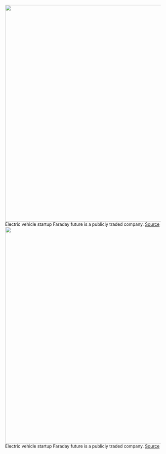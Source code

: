 <img src='https://cdn.vox-cdn.com/thumbor/AxM4yfNARDHVJEncc2MIzzdywL4=/0x0:4096x2731/1200x800/filters:focal(1721x1039:2375x1693)/cdn.vox-cdn.com/uploads/chorus_image/image/69617502/E66OtTIWYAAXyHC.0.jpg' width='700px' /><br/>
Electric vehicle startup Faraday future is a publicly traded company.
<a href='https://www.theverge.com/2021/7/22/22587530/faraday-future-nasdaq-ffie-spac-ipo-investors-funding'> Source <a/><img src='https://cdn.vox-cdn.com/thumbor/AxM4yfNARDHVJEncc2MIzzdywL4=/0x0:4096x2731/1200x800/filters:focal(1721x1039:2375x1693)/cdn.vox-cdn.com/uploads/chorus_image/image/69617502/E66OtTIWYAAXyHC.0.jpg' width='700px' /><br/>
Electric vehicle startup Faraday future is a publicly traded company.
<a href='https://www.theverge.com/2021/7/22/22587530/faraday-future-nasdaq-ffie-spac-ipo-investors-funding'> Source <a/>